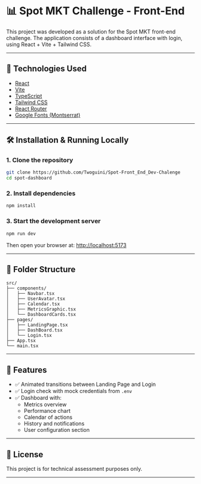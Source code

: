# 📊 Spot MKT Challenge - Front-End

This project was developed as a solution for the Spot MKT front-end challenge.
The application consists of a dashboard interface with login, using React + Vite + Tailwind CSS.

---

## 🚀 Technologies Used

- [React](https://reactjs.org/)
- [Vite](https://vitejs.dev/)
- [TypeScript](https://www.typescriptlang.org/)
- [Tailwind CSS](https://tailwindcss.com/)
- [React Router](https://reactrouter.com/)
- [Google Fonts (Montserrat)](https://fonts.google.com/specimen/Montserrat)

---

## 🛠️ Installation & Running Locally

### 1. Clone the repository

```bash
git clone https://github.com/Twoguini/Spot-Front_End_Dev-Chalenge
cd spot-dashboard
```

### 2. Install dependencies

```bash
npm install
```

### 3. Start the development server

```bash
npm run dev
```

Then open your browser at: [http://localhost:5173](http://localhost:5173)

---

## 📁 Folder Structure

```
src/
├── components/
│   ├── Navbar.tsx
│   ├── UserAvatar.tsx
│   ├── Calendar.tsx
│   ├── MetricsGraphic.tsx
│   └── DashboardCards.tsx
├── pages/
│   ├── LandingPage.tsx
│   ├── DashBoard.tsx
│   └── Login.tsx
├── App.tsx
└── main.tsx
```

---

## 📌 Features

- ✅ Animated transitions between Landing Page and Login
- ✅ Login check with mock credentials from `.env`
- ✅ Dashboard with:
  - Metrics overview
  - Performance chart
  - Calendar of actions
  - History and notifications
  - User configuration section

---

## 📄 License

This project is for technical assessment purposes only.

---